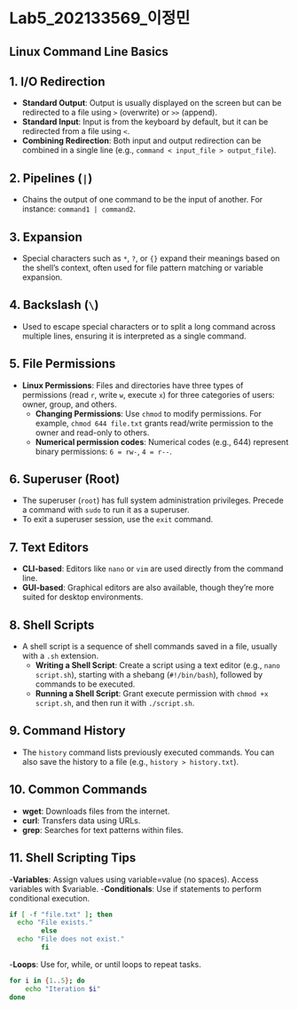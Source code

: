 <h1>Lab5_202133569_이정민</h1>

## Linux Command Line Basics

## 1. I/O Redirection
- **Standard Output**: Output is usually displayed on the screen but can be redirected to a file using `>` (overwrite) or `>>` (append).
- **Standard Input**: Input is from the keyboard by default, but it can be redirected from a file using `<`.
- **Combining Redirection**: Both input and output redirection can be combined in a single line (e.g., `command < input_file > output_file`).

## 2. Pipelines (`|`)
- Chains the output of one command to be the input of another. For instance: `command1 | command2`.

## 3. Expansion
- Special characters such as `*`, `?`, or `{}` expand their meanings based on the shell’s context, often used for file pattern matching or variable expansion.

## 4. Backslash (`\`)
- Used to escape special characters or to split a long command across multiple lines, ensuring it is interpreted as a single command.

## 5. File Permissions
- **Linux Permissions**: Files and directories have three types of permissions (read `r`, write `w`, execute `x`) for three categories of users: owner, group, and others.
    - **Changing Permissions**: Use `chmod` to modify permissions. For example, `chmod 644 file.txt` grants read/write permission to the owner and read-only to others.
    - **Numerical permission codes**: Numerical codes (e.g., 644) represent binary permissions: `6 = rw-`, `4 = r--`.

## 6. Superuser (Root)
- The superuser (`root`) has full system administration privileges. Precede a command with `sudo` to run it as a superuser.
- To exit a superuser session, use the `exit` command.

## 7. Text Editors
- **CLI-based**: Editors like `nano` or `vim` are used directly from the command line.
- **GUI-based**: Graphical editors are also available, though they’re more suited for desktop environments.

## 8. Shell Scripts
- A shell script is a sequence of shell commands saved in a file, usually with a `.sh` extension.
    - **Writing a Shell Script**: Create a script using a text editor (e.g., `nano script.sh`), starting with a shebang (`#!/bin/bash`), followed by commands to be executed.
    - **Running a Shell Script**: Grant execute permission with `chmod +x script.sh`, and then run it with `./script.sh`.

## 9. Command History
- The `history` command lists previously executed commands. You can also save the history to a file (e.g., `history > history.txt`).

## 10. Common Commands
- **wget**: Downloads files from the internet.
- **curl**: Transfers data using URLs. 
- **grep**: Searches for text patterns within files.

## 11. Shell Scripting Tips
-**Variables**: Assign values using variable=value (no spaces). Access variables with $variable.
-**Conditionals**: Use if statements to perform conditional execution.
```bash
if [ -f "file.txt" ]; then
  echo "File exists."
		else
  echo "File does not exist."
		fi
```
-**Loops**: Use for, while, or until loops to repeat tasks.
```bash
for i in {1..5}; do
    echo "Iteration $i"
done
```

